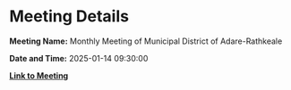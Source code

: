 # Meeting Details

**Meeting Name:** Monthly Meeting of Municipal District of Adare-Rathkeale

**Date and Time:** 2025-01-14 09:30:00

**[Link to Meeting](https://www.limerick.ie/council/whats-on/monthly-meeting-of-municipal-district-of-adare-rathkeale-11)**
